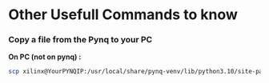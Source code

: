 # Other Usefull Commands to know


### Copy a file from the Pynq to your PC

**On PC (not on pynq) :**
```bash
scp xilinx@YourPYNQIP:/usr/local/share/pynq-venv/lib/python3.10/site-packages/pynq/overlays/base/base.bit C:\YourPath
```
